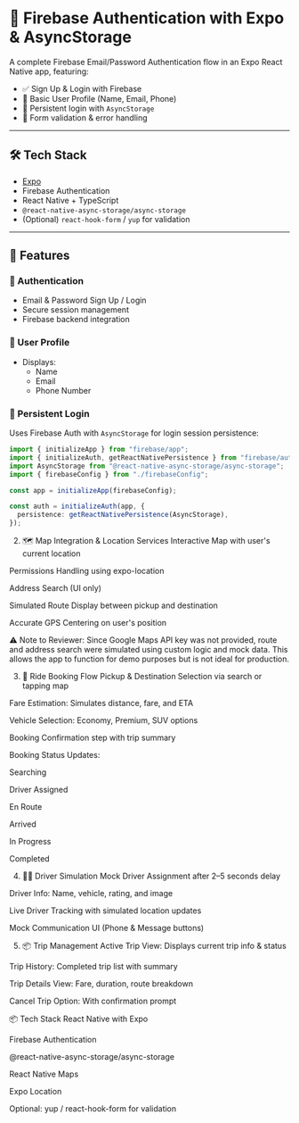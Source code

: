# 🔐 Firebase Authentication with Expo & AsyncStorage

A complete Firebase Email/Password Authentication flow in an Expo React Native app, featuring:

- ✅ Sign Up & Login with Firebase
- 👤 Basic User Profile (Name, Email, Phone)
- 🔁 Persistent login with `AsyncStorage`
- 🧼 Form validation & error handling

---

## 🛠 Tech Stack

- [Expo](https://expo.dev/)
- Firebase Authentication
- React Native + TypeScript
- `@react-native-async-storage/async-storage`
- (Optional) `react-hook-form` / `yup` for validation

---

## 🚀 Features

### 🔐 Authentication

- Email & Password Sign Up / Login
- Secure session management
- Firebase backend integration

### 👤 User Profile

- Displays:
  - Name
  - Email
  - Phone Number

### 🔁 Persistent Login

Uses Firebase Auth with `AsyncStorage` for login session persistence:

```ts
import { initializeApp } from "firebase/app";
import { initializeAuth, getReactNativePersistence } from "firebase/auth";
import AsyncStorage from "@react-native-async-storage/async-storage";
import { firebaseConfig } from "./firebaseConfig";

const app = initializeApp(firebaseConfig);

const auth = initializeAuth(app, {
  persistence: getReactNativePersistence(AsyncStorage),
});
```

2. 🗺️ Map Integration & Location Services
   Interactive Map with user's current location

Permissions Handling using expo-location

Address Search (UI only)

Simulated Route Display between pickup and destination

Accurate GPS Centering on user's position

⚠️ Note to Reviewer:
Since Google Maps API key was not provided, route and address search were simulated using custom logic and mock data. This allows the app to function for demo purposes but is not ideal for production.

3. 🚖 Ride Booking Flow
   Pickup & Destination Selection via search or tapping map

Fare Estimation: Simulates distance, fare, and ETA

Vehicle Selection: Economy, Premium, SUV options

Booking Confirmation step with trip summary

Booking Status Updates:

Searching

Driver Assigned

En Route

Arrived

In Progress

Completed

4. 👨‍✈️ Driver Simulation
   Mock Driver Assignment after 2–5 seconds delay

Driver Info: Name, vehicle, rating, and image

Live Driver Tracking with simulated location updates

Mock Communication UI (Phone & Message buttons)

5. 📦 Trip Management
   Active Trip View: Displays current trip info & status

Trip History: Completed trip list with summary

Trip Details View: Fare, duration, route breakdown

Cancel Trip Option: With confirmation prompt

📦 Tech Stack
React Native with Expo

Firebase Authentication

@react-native-async-storage/async-storage

React Native Maps

Expo Location

Optional: yup / react-hook-form for validation
